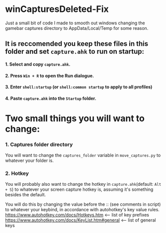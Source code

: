# winCapturesDeleted-Fix
Just a small bit of code I made to smooth out windows changing the gamebar captures directory to AppData/Local/Temp for some reason.

## It is reccomended you keep these files in this folder and set `capture.ahk` to run on startup:
#### 1. Select and copy `capture.ahk`.
#### 2. Press `Win + R` to open the Run dialogue.
#### 3. Enter `shell:startup` (or `shell:common startup` to apply to all profiles)
#### 4. Paste `capture.ahk` into the `Startup` folder.

# Two small things you will want to change:
### 1. Captures folder directory
You will want to change the `captures_folder` variable in `move_captures.py` to whatever your folder is.

### 2. Hotkey
You will probably also want to change the hotkey in `capture.ahk`(default: `Alt + S`) to whatever your screen capture hotkey is, assuming it's something besides the default.

You will do this by changing the value before the :: (see comments in script) to whatever your keybind, in accordance with autohotkey's key value rules. 
https://www.autohotkey.com/docs/Hotkeys.htm          <-- list of key prefixes
https://www.autohotkey.com/docs/KeyList.htm#general  <-- list of general keys

